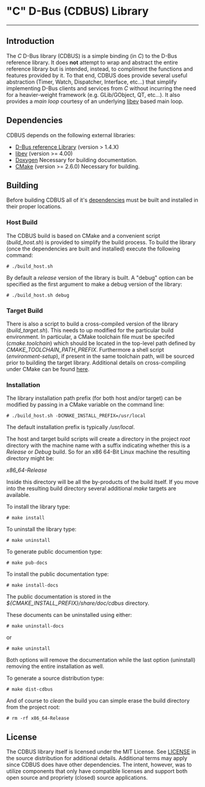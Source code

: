 # "C" D-Bus (CDBUS) Library
---
## Introduction

The *C* D-Bus library (CDBUS) is a simple binding (in *C*) to the D-Bus reference library. It does **not** attempt to wrap and abstract the entire reference library but is intended, instead, to compliment the functions and features provided by it. To that end, CDBUS does provide several useful abstraction (Timer, Watch, Dispatcher, Interface, etc...) that simplify implementing D-Bus clients and services from *C* without incurring the need for a heavier-weight framework (e.g. GLib/GObject, QT, etc...). It also provides a *main loop* courtesy of an underlying [libev](http://software.schmorp.de/pkg/libev.html) based main loop. 

## Dependencies

CDBUS depends on the following external libraries:

* [D-Bus reference Library](http://dbus.freedesktop.org/releases/dbus/) (version > 1.4.X)
* [libev](http://software.schmorp.de/pkg/libev.html) (version >= 4.00)
* [Doxygen](http://www.doxygen.org/) Necessary for building documentation.
* [CMake](http://www.cmake.org/) (version >= 2.6.0) Necessary for building.


## Building

Before building CDBUS all of it's [dependencies](#Dependencies) must be built and installed in their proper locations.

### Host Build

The CDBUS build is based on CMake and a convenient script (*build_host.sh*) is provided to simplify the build process. To build the library (once the dependencies are built and installed) execute the following command:

	# ./build_host.sh

By default a *release* version of the library is built. A "debug" option can be specified as the first argument to make a debug version of the library:

	# ./build_host.sh debug

### Target Build

There is also a script to build a cross-compiled version of the library (*build_target.sh*). This needs to up modified for the particular build environment. In particular, a CMake toolchain file must be specifed (*cmake.toolchain*) which should be located in the top-level path defined by *CMAKE_TOOLCHAIN_PATH_PREFIX*. Furthermore a shell script (*environment-setup*), if present in the same toolchain path, will be sourced prior to building the target library. Additional details on cross-compiling under CMake can be found [here](http://www.vtk.org/Wiki/CMake_Cross_Compiling).

### Installation

The library installation path prefix (for both host and/or target) can be modified by passing in a CMake variable on the command line:

	# ./build_host.sh -DCMAKE_INSTALL_PREFIX=/usr/local

The default installation prefix is typically */usr/local*. 

The host and target build scripts will create a directory in the project *root* directory with the machine name with a suffix indicating whether this is a *Release* or *Debug* build. So for an x86 64-Bit Linux machine the resulting directory might be:

*x86_64-Release*

Inside this directory will be all the by-products of the build itself. If you move into the resulting build directory several additional *make* targets are available.

To install the library type:

	# make install

To uninstall the library type:

	# make uninstall

To generate public documention type:

	# make pub-docs

To install the public documentation type:

	# make install-docs

The public documentation is stored in the *${CMAKE_INSTALL_PREFIX}/share/doc/cdbus* directory.

These documents can be uninstalled using either:

	# make uninstall-docs

or

	# make uninstall

Both options will remove the documentation while the last option (uninstall) removing the entire installation as well.

To generate a source distribution type:

	# make dist-cdbus

And of course to *clean* the build you can simple erase the build directory from the project root:

	# rm -rf x86_64-Release

## License ##

The CDBUS library itself is licensed under the MIT License. See <a href="./LICENSE">LICENSE</a> in the source distribution for additional details. Additional terms may apply since CDBUS does have other dependencies. The intent, however, was to utilize components that only have compatible licenses and support both open source and propriety (closed) source applications.


